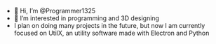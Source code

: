 - 👋 Hi, I’m @Programmer1325
- 👀 I’m interested in programming and 3D designing
- I plan on doing many projects in the future, but now I am currently focused on UtilX, an utility software made with Electron and Python

<!---
Programmer1325/Programmer1325 is a ✨ special ✨ repository because its `README.md` (this file) appears on your GitHub profile.
You can click the Preview link to take a look at your changes.
--->
